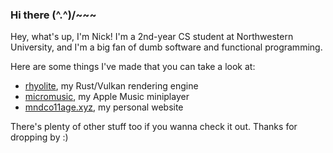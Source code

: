 ### Hi there (^.^)/~~~
Hey, what's up, I'm Nick! I'm a 2nd-year CS student at Northwestern University, and I'm a big fan of dumb software and functional programming.

Here are some things I've made that you can take a look at:

- [rhyolite](https://github.com/breitnw/rhyolite-fluids), my Rust/Vulkan rendering engine
- [micromusic](https://github.com/breitnw/micromusic), my Apple Music miniplayer
- [mndco11age.xyz](https://mndco11age.xyz), my personal website

There's plenty of other stuff too if you wanna check it out. Thanks for dropping by :)

